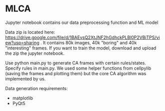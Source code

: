 # MLCA

Jupyter notebook contains our data preprocessing function and ML model

Data zip  is located here: https://drive.google.com/file/d/1BAEvsQ2XtJNF2hGdhckPLBl0P2VBiTPS/view?usp=sharing . It contains 80k images, 40k "boring" and 40k "interesting" frames. If you want to train the model, download and upload the zip the jupyter notebook.

Use python main.py to generate CA frames with certain rules/states. Specify rules in main.py. We used some helper functions from cellpylib (saving the frames and plotting them) but the core CA algorithm was implemented by us.



Data generation requirements:
* matplotlib
* PyQt5
